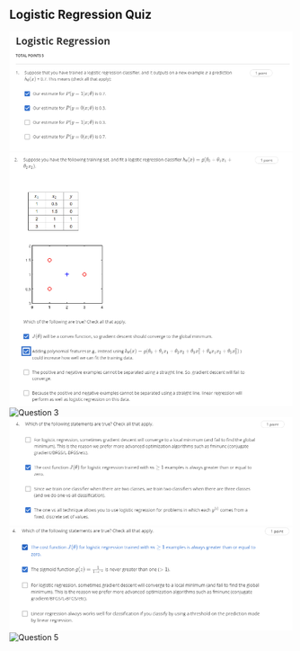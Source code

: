 ## Logistic Regression Quiz 

![Question 1](assets/logistic-regresion-quiz-1.PNG)
![Question 2](assets/logistic-regresion-quiz-2-b.PNG)
![Question 3]()
![Question 4](assets/logistic-regresion-quiz-4.PNG)
![Question 4](assets/logistic-regresion-quiz-4-2.PNG)
![Question 5]()